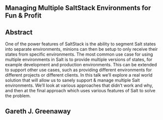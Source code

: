## Managing Multiple SaltStack Environments for Fun & Profit


## Abstract


One of the power features of SaltStack is the ability to segment Salt states into separate environments, minions can then be setup to only receive their states from specific environments. The most common use case for using multiple environments in Salt is to provide multiple versions of states, for example development and production environments. This can be extended to support other use cases, such as providing different environments for different projects or different clients. In this talk we’ll explore a real world solution that will allow us to sanely support & manage multiple Salt environments. We’ll look at various approaches that didn’t work and why, and then at the final approach which uses various features of Salt to solve the problem.

## Gareth J. Greenaway
